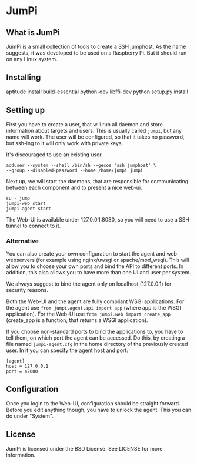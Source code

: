 # JumPi

## What is JumPi

JumPi is a small collection of tools to create a SSH jumphost. As the
name suggests, it was developed to be used on a Raspberry Pi. But it
should run on any Linux system.

## Installing

   aptitude install build-essential python-dev libffi-dev
   python setup.py install

## Setting up

First you have to create a user, that will run all daemon and store information
about targets and users. This is usually called `jumpi`, but any name will work.
The user will be configured, so that it takes no password, but ssh-ing to it
will only work with private keys.

It's discouraged to use an existing user.

    adduser --system --shell /bin/sh --gecos 'ssh jumphost' \
    --group --disabled-password --home /home/jumpi jumpi

Next up, we will start the daemons, that are responsible for communicating
between each component and to present a nice web-ui.

    su - jump
    jumpi-web start
    jumpi-agent start

The Web-UI is available under 127.0.0.1:8080, so you will need to use
a SSH tunnel to connect to it.

### Alternative

You can also create your own configuration to start the agent and web webservers
(for example using nginx/uwsgi or apache/mod\_wsgi). This will allow you to choose
your own ports and bind the API to different ports. In addition, this also allows
you to have more than one UI and user per system.

We always suggest to bind the agent only on localhost (127.0.0.1) for security
reasons.

Both the Web-UI and the agent are fully compliant WSGI applications. For the agent
use `from jumpi.agent.api import app` (where app is the WSGI application). For
the Web-UI use `from jumpi.web import create_app` (create\_app is a function, that
returns a WSGI application).

If you choose non-standard ports to bind the applications to, you have to tell
them, on which port the agent can be accessed. Do this, by creating a file named
`jumpi-agent.cfg` in the home directory of the previously created user. In it
you can specify the agent host and port:

    [agent]
    host = 127.0.0.1
    port = 42000

## Configuration

Once you login to the Web-UI, configuration should be straight forward. Before
you edit anything though, you have to unlock the agent. This you can do under
"System".

## License

JumPi is licensed under the BSD License. See LICENSE for more information.

